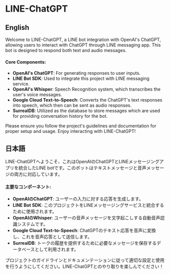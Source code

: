 # LINE-ChatGPT

## English

Welcome to LINE-ChatGPT, a LINE bot integration with OpenAI's ChatGPT, allowing users to interact with ChatGPT through LINE messaging app. This bot is designed to respond both text and audio messages.

#### Core Components:

- **OpenAI's ChatGPT**: For generating responses to user inputs.
- **LINE Bot SDK**: Used to integrate this project with LINE messaging service.
- **OpenAI's Whisper**: Speech Recognition system, which transcribes the user's voice messages.
- **Google Cloud Text-to-Speech**: Converts the ChatGPT's text responses into speech, which then can be sent as audio responses.
- **SurrealDB**: Utilized as the database to store messages which are used for providing conversation history for the bot.

Please ensure you follow the project's guidelines and documentation for proper setup and usage. Enjoy interacting with LINE-ChatGPT!

## 日本語

LINE-ChatGPTへようこそ、これはOpenAIのChatGPTとLINEメッセージングアプリを統合したLINE botです。このボットはテキストメッセージと音声メッセージの両方に対応しています。

#### 主要なコンポーネント:

- **OpenAIのChatGPT**: ユーザーの入力に対する応答を生成します。
- **LINE Bot SDK**: このプロジェクトをLINEメッセージングサービスと統合するために使用されます。
- **OpenAIのWhisper**: ユーザーの音声メッセージを文字起こしする自動音声認識システムです。
- **Google Cloud Text-to-Speech**: ChatGPTのテキスト応答を音声に変換し、これを音声応答として送信します。
- **SurrealDB**: トークの履歴を提供するために必要なメッセージを保存するデータベースとして利用されます。

プロジェクトのガイドラインとドキュメンテーションに従って適切な設定と使用を行うようにしてください。LINE-ChatGPTとのやり取りを楽しんでください！
